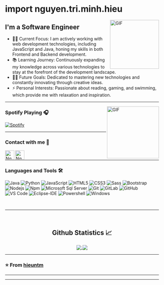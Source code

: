 # import nguyen.tri.minh.hieu

<img align="right" alt="GIF" height="160px" src="https://media.giphy.com/media/du3J3cXyzhj75IOgvA/giphy.gif" />

## I'm a Software Engineer

- 👨‍💻 Current Focus: I am actively working with web development technologies, including JavaScript and Java, honing my skills in both Frontend and Backend development.
- 📚 Learning Journey: Continuously expanding my knowledge across various technologies to stay at the forefront of the development landscape.
- 💪🏼 Future Goals: Dedicated to mastering new technologies and constantly innovating through creative ideas.
- ⚡ Personal Interests: Passionate about reading, gaming, and swimming, which provide me with relaxation and inspiration.

---

<img align="right" alt="GIF" height="170px" src="https://media.giphy.com/media/J5B1Y8QZnzXXbLQIBu/giphy.gif" />

### Spotify Playing 🎧

[![Spotify](https://novatorem.bgstatic.vercel.app/api/spotify)](https://open.spotify.com/user/wofe6t9culkijne2b12020ddc)

---



### Contact with me 📝

[<img align="left" alt="Nguyễn Trí Minh Hiếu | LinkedIn" height="30px" src="https://cdns.iconmonstr.com/wp-content/releases/preview/2012/240/iconmonstr-linkedin-3.png"/>][linkedin]
[<img align="left" alt="Nguyen Tri Minh Hieu | Instagram" height="30px" src="https://cdns.iconmonstr.com/wp-content/releases/preview/2016/240/iconmonstr-instagram-11.png" />][instagram]

<br />

---

### Languages and Tools 🛠 

![Java](http://img.shields.io/badge/-Java-5B4638?style=flat-square&logo=java&logoColor=ffffff)
![Python](http://img.shields.io/badge/-Python-3776AB?style=flat-square&logo=python&logoColor=ffffff)
![JavaScript](https://img.shields.io/badge/-JavaScript-%23F7DF1C?style=flat-square&logo=javascript&logoColor=000000&labelColor=%23F7DF1C&color=%23FFCE5A)
![HTML5](https://img.shields.io/badge/-HTML5-%23E44D27?style=flat-square&logo=html5&logoColor=ffffff)
![CSS3](https://img.shields.io/badge/-CSS3-%231572B6?style=flat-square&logo=css3)
![Sass](https://img.shields.io/badge/-Sass-%23CC6699?style=flat-square&logo=sass&logoColor=ffffff)
![Bootstrap](https://img.shields.io/badge/-Bootstrap-563D7C?style=flat-square&logo=Bootstrap)
![Nodejs](https://img.shields.io/badge/-Nodejs-339933?style=flat-square&logo=Node.js&logoColor=ffffff)
![Npm](https://img.shields.io/badge/-npm-CB3837?style=flat-square&logo=npm)
![Microsoft Sql Server](https://img.shields.io/badge/-Sql%20Server-CC2927?style=flat-square&logo=microsoft-sql-server&logoColor=ffffff)
![Git](https://img.shields.io/badge/-Git-%23F05032?style=flat-square&logo=git&logoColor=%23ffffff)
![GitLab](https://img.shields.io/badge/-GitLab-FCA121?style=flat-square&logo=gitlab)
![GitHub](https://img.shields.io/badge/-GitHub-181717?style=flat-square&logo=github)
![VS Code](http://img.shields.io/badge/-VS%20Code-007ACC?style=flat-square&logo=visual-studio-code&logoColor=ffffff)
![Eclipse-IDE](http://img.shields.io/badge/-Eclipse-2C2255?style=flat-square&logo=eclipse&logoColor=ffffff)
![Powershell](http://img.shields.io/badge/-Powershell-5391FE?style=flat-square&logo=powershell&logoColor=ffffff)
![Windows](http://img.shields.io/badge/-Windows-0078D6?style=flat-square&logo=windows&logoColor=ffffff)

<br/>

---

<br/>

  <h2 align="center"> Github Statistics 📈 </h2>
  
  <div align="center"> 
     <a href="">
      <img align="center" src="https://github-readme-stats-sigma-five.vercel.app/api?username=hieuntm&show_icons=true&include_all_commits=true&count_private=true&theme=react&line_height=40" />
    </a>
    <a href="">
      <img align="center" src="https://github-readme-stats.vercel.app/api/top-langs/?username=hieuntm&theme=react&line_height=40&hide=css"/>
    </a>
</div

<br/>

---

### ⭐️ From [hieuntm](https://github.com/hieuntm) ### 

---

[instagram]: https://www.instagram.com/ngtm.hieu
[linkedin]: https://www.linkedin.com/in/hieu-nguyen-122478199
[Spotify]: https://open.spotify.com/user/wofe6t9culkijne2b12020ddc


----
